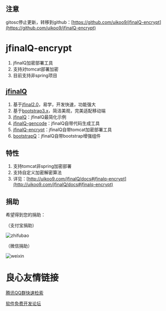 注意
---
gitosc停止更新，转移到github：[https://github.com/uikoo9/jfinalQ-encrypt](https://github.com/uikoo9/jfinalQ-encrypt)

jfinalQ-encrypt
==========================================
1. jfinalQ加密部署工具
2. 支持对tomcat部署加密
3. 目前支持非spring项目

[jfinalQ](http://uikoo9.com/jfinalQ)
---
1. 基于[jfinal2.0](http://www.jfinal.com/)，易学，开发快速，功能强大
2. 基于[bootstrap3.x](http://v3.bootcss.com/)，简洁美观，完美适配移动端
3. [jfinalQ](https://github.com/uikoo9/jfinalQ)：jfinalQ最简化示例
4. [jfinalQ-gencode](https://github.com/uikoo9/jfinalQ-gencode)：jfinalQ自带代码生成工具
5. [jfinalQ-encrypt](https://github.com/uikoo9/jfinalQ-encrypt)：jfinalQ自带tomcat加密部署工具
6. [bootstrapQ](http://uikoo9.com/bootstrapQ)：jfinalQ自带bootstrap增强组件

特性
---
1. 支持tomcat非spring加密部署
2. 支持自定义加密解密算法
3. 详见：[http://uikoo9.com/jfinalQ/docs#jfinalq-encrypt](http://uikoo9.com/jfinalQ/docs#jfinalq-encrypt)

捐助
---
希望得到您的捐助：

（支付宝捐助）

![zhifubao](http://uikoo9.qiniudn.com/@/img/donate/zhifu2.png)

（微信捐助）

![weixin](http://uikoo9.qiniudn.com/@/img/donate/zhifu1.png)

 # 良心友情链接

[腾讯QQ群快速检索](http://u.720life.cn/s/8cf73f7c)

[软件免费开发论坛](http://u.720life.cn/s/bbb01dc0)